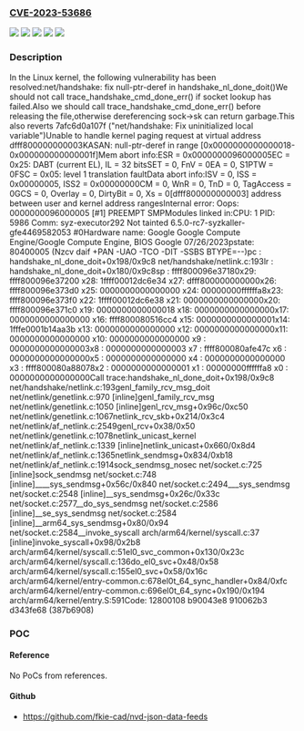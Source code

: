 ### [CVE-2023-53686](https://cve.mitre.org/cgi-bin/cvename.cgi?name=CVE-2023-53686)
![](https://img.shields.io/static/v1?label=Product&message=Linux&color=blue)
![](https://img.shields.io/static/v1?label=Version&message=&color=brightgreen)
![](https://img.shields.io/static/v1?label=Version&message=3b3009ea8abb713b022d94fba95ec270cf6e7eae%20&color=brightgreen)
![](https://img.shields.io/static/v1?label=Version&message=6.4%20&color=brightgreen)
![](https://img.shields.io/static/v1?label=Vulnerability&message=n%2Fa&color=blue)

### Description

In the Linux kernel, the following vulnerability has been resolved:net/handshake: fix null-ptr-deref in handshake_nl_done_doit()We should not call trace_handshake_cmd_done_err() if socket lookup has failed.Also we should call trace_handshake_cmd_done_err() before releasing the file,otherwise dereferencing sock->sk can return garbage.This also reverts 7afc6d0a107f ("net/handshake: Fix uninitialized local variable")Unable to handle kernel paging request at virtual address dfff800000000003KASAN: null-ptr-deref in range [0x0000000000000018-0x000000000000001f]Mem abort info:ESR = 0x0000000096000005EC = 0x25: DABT (current EL), IL = 32 bitsSET = 0, FnV = 0EA = 0, S1PTW = 0FSC = 0x05: level 1 translation faultData abort info:ISV = 0, ISS = 0x00000005, ISS2 = 0x00000000CM = 0, WnR = 0, TnD = 0, TagAccess = 0GCS = 0, Overlay = 0, DirtyBit = 0, Xs = 0[dfff800000000003] address between user and kernel address rangesInternal error: Oops: 0000000096000005 [#1] PREEMPT SMPModules linked in:CPU: 1 PID: 5986 Comm: syz-executor292 Not tainted 6.5.0-rc7-syzkaller-gfe4469582053 #0Hardware name: Google Google Compute Engine/Google Compute Engine, BIOS Google 07/26/2023pstate: 80400005 (Nzcv daif +PAN -UAO -TCO -DIT -SSBS BTYPE=--)pc : handshake_nl_done_doit+0x198/0x9c8 net/handshake/netlink.c:193lr : handshake_nl_done_doit+0x180/0x9c8sp : ffff800096e37180x29: ffff800096e37200 x28: 1ffff00012dc6e34 x27: dfff800000000000x26: ffff800096e373d0 x25: 0000000000000000 x24: 00000000ffffffa8x23: ffff800096e373f0 x22: 1ffff00012dc6e38 x21: 0000000000000000x20: ffff800096e371c0 x19: 0000000000000018 x18: 0000000000000000x17: 0000000000000000 x16: ffff800080516cc4 x15: 0000000000000001x14: 1fffe0001b14aa3b x13: 0000000000000000 x12: 0000000000000000x11: 0000000000000000 x10: 0000000000000000 x9 : 0000000000000003x8 : 0000000000000003 x7 : ffff800080afe47c x6 : 0000000000000000x5 : 0000000000000000 x4 : 0000000000000000 x3 : ffff800080a88078x2 : 0000000000000001 x1 : 00000000ffffffa8 x0 : 0000000000000000Call trace:handshake_nl_done_doit+0x198/0x9c8 net/handshake/netlink.c:193genl_family_rcv_msg_doit net/netlink/genetlink.c:970 [inline]genl_family_rcv_msg net/netlink/genetlink.c:1050 [inline]genl_rcv_msg+0x96c/0xc50 net/netlink/genetlink.c:1067netlink_rcv_skb+0x214/0x3c4 net/netlink/af_netlink.c:2549genl_rcv+0x38/0x50 net/netlink/genetlink.c:1078netlink_unicast_kernel net/netlink/af_netlink.c:1339 [inline]netlink_unicast+0x660/0x8d4 net/netlink/af_netlink.c:1365netlink_sendmsg+0x834/0xb18 net/netlink/af_netlink.c:1914sock_sendmsg_nosec net/socket.c:725 [inline]sock_sendmsg net/socket.c:748 [inline]____sys_sendmsg+0x56c/0x840 net/socket.c:2494___sys_sendmsg net/socket.c:2548 [inline]__sys_sendmsg+0x26c/0x33c net/socket.c:2577__do_sys_sendmsg net/socket.c:2586 [inline]__se_sys_sendmsg net/socket.c:2584 [inline]__arm64_sys_sendmsg+0x80/0x94 net/socket.c:2584__invoke_syscall arch/arm64/kernel/syscall.c:37 [inline]invoke_syscall+0x98/0x2b8 arch/arm64/kernel/syscall.c:51el0_svc_common+0x130/0x23c arch/arm64/kernel/syscall.c:136do_el0_svc+0x48/0x58 arch/arm64/kernel/syscall.c:155el0_svc+0x58/0x16c arch/arm64/kernel/entry-common.c:678el0t_64_sync_handler+0x84/0xfc arch/arm64/kernel/entry-common.c:696el0t_64_sync+0x190/0x194 arch/arm64/kernel/entry.S:591Code: 12800108 b90043e8 910062b3 d343fe68 (387b6908)

### POC

#### Reference
No PoCs from references.

#### Github
- https://github.com/fkie-cad/nvd-json-data-feeds

